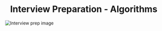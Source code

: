 # <div align="center">Interview Preparation - Algorithms</div>

<img align="center" src="https://user-images.githubusercontent.com/69259692/136694915-62b3ef8a-8b9b-4d75-9b66-559a8e0d3e73.png" alt="Interview prep image">

